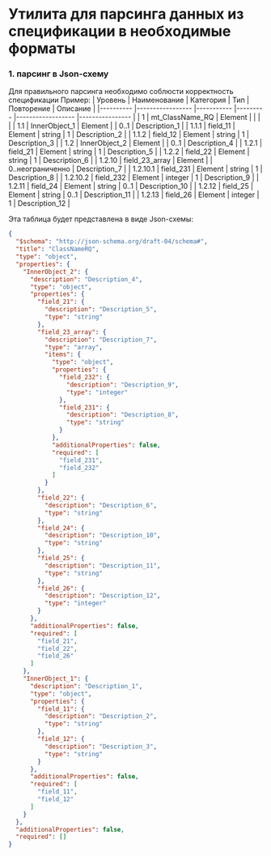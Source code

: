 # Утилита для парсинга данных из спецификации в необходимые форматы

### 1. парсинг в Json-схему
Для правильного парсинга необходимо соблюсти корректность спецификации
Пример:
| Уровень  	| Наименование    	| Категория 	| Тип     	| Повторение       	| Описание       	|
|----------	|-----------------	|-----------	|---------	|------------------	|----------------	|
| 1        	| mt_ClassName_RQ 	| Element   	|         	|                  	|                	|
| 1.1      	| InnerObject_1   	| Element   	|         	| 0..1             	| Description_1  	|
| 1.1.1    	| field_11        	| Element   	| string  	| 1                	| Description_2  	|
| 1.1.2    	| field_12        	| Element   	| string  	| 1                	| Description_3  	|
| 1.2      	| InnerObject_2   	| Element   	|         	| 0..1             	| Description_4  	|
| 1.2.1    	| field_21        	| Element   	| string  	| 1                	| Description_5  	|
| 1.2.2    	| field_22        	| Element   	| string  	| 1                	| Description_6  	|
| 1.2.10   	| field_23_array  	| Element   	|         	| 0..неограниченно 	| Description_7  	|
| 1.2.10.1 	| field_231       	| Element   	| string  	| 1                	| Description_8  	|
| 1.2.10.2 	| field_232       	| Element   	| integer 	| 1                	| Description_9  	|
| 1.2.11   	| field_24        	| Element   	| string  	| 0..1             	| Description_10 	|
| 1.2.12   	| field_25        	| Element   	| string  	| 0..1             	| Description_11 	|
| 1.2.13   	| field_26        	| Element   	| integer 	| 1                	| Description_12 	|

Эта таблица будет представлена в виде Json-схемы:
```json
{
  "$schema": "http://json-schema.org/draft-04/schema#",
  "title": "ClassNameRQ",
  "type": "object",
  "properties": {
    "InnerObject_2": {
      "description": "Description_4",
      "type": "object",
      "properties": {
        "field_21": {
          "description": "Description_5",
          "type": "string"
        },
        "field_23_array": {
          "description": "Description_7",
          "type": "array",
          "items": {
            "type": "object",
            "properties": {
              "field_232": {
                "description": "Description_9",
                "type": "integer"
              },
              "field_231": {
                "description": "Description_8",
                "type": "string"
              }
            },
            "additionalProperties": false,
            "required": [
              "field_231",
              "field_232"
            ]
          }
        },
        "field_22": {
          "description": "Description_6",
          "type": "string"
        },
        "field_24": {
          "description": "Description_10",
          "type": "string"
        },
        "field_25": {
          "description": "Description_11",
          "type": "string"
        },
        "field_26": {
          "description": "Description_12",
          "type": "integer"
        }
      },
      "additionalProperties": false,
      "required": [
        "field_21",
        "field_22",
        "field_26"
      ]
    },
    "InnerObject_1": {
      "description": "Description_1",
      "type": "object",
      "properties": {
        "field_11": {
          "description": "Description_2",
          "type": "string"
        },
        "field_12": {
          "description": "Description_3",
          "type": "string"
        }
      },
      "additionalProperties": false,
      "required": [
        "field_11",
        "field_12"
      ]
    }
  },
  "additionalProperties": false,
  "required": []
}
```

